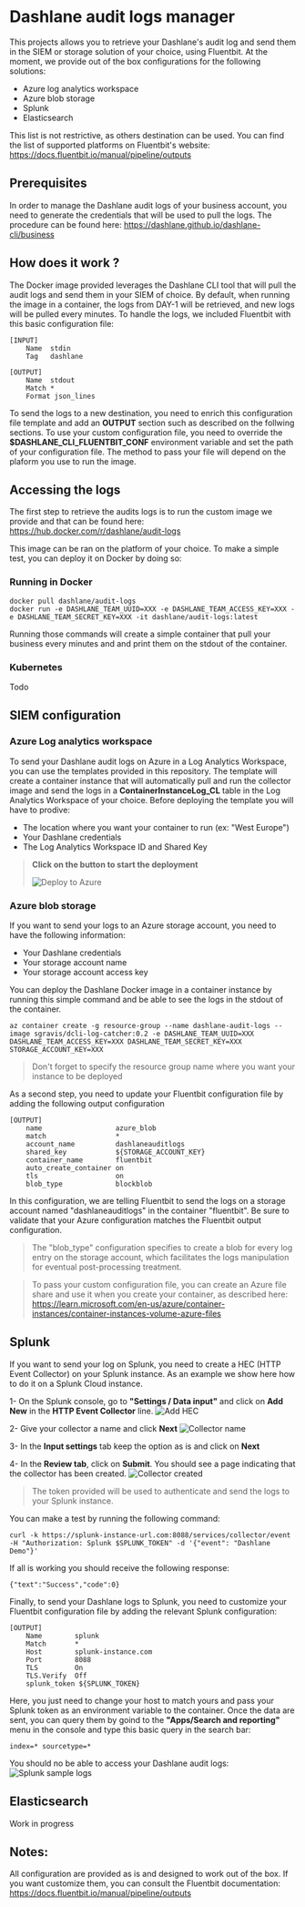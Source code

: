 # Dashlane audit logs manager

This projects allows you to retrieve your Dashlane's audit log and send them in the SIEM or storage solution of your choice, using Fluentbit. At the moment, we provide out of the box configurations for the following solutions:
* Azure log analytics workspace
* Azure blob storage
* Splunk
* Elasticsearch

This list is not restrictive, as others destination can be used. You can find the list of supported platforms on Fluentbit's website: https://docs.fluentbit.io/manual/pipeline/outputs

## Prerequisites

In order to manage the Dashlane audit logs of your business account, you need to generate the credentials that will be used to pull the logs. The procedure can be found here: https://dashlane.github.io/dashlane-cli/business

## How does it work ?

The Docker image provided leverages the Dashlane CLI tool that will pull the audit logs and send them in your SIEM of choice. By default, when running the image in a container, the logs from DAY-1 will be retrieved, and new logs will be pulled every minutes. To handle the logs, we included Fluentbit with this basic configuration file:

```
[INPUT]
    Name  stdin
    Tag   dashlane

[OUTPUT]
    Name  stdout
    Match *
    Format json_lines
```

To send the logs to a new destination, you need to enrich this configuration file template and add an **OUTPUT** section such as described on the follwing sections. To use your custom configuration file, you need to override the **$DASHLANE_CLI_FLUENTBIT_CONF** environment variable and set the path of your configuration file. The method to pass your file will depend on the plaform you use to run the image.

## Accessing the logs

The first step to retrieve the audits logs is to run the custom image we provide and that can be found here: https://hub.docker.com/r/dashlane/audit-logs

This image can be ran on the platform of your choice. To make a simple test, you can deploy it on Docker by doing so:

### Running in Docker

```
docker pull dashlane/audit-logs
docker run -e DASHLANE_TEAM_UUID=XXX -e DASHLANE_TEAM_ACCESS_KEY=XXX -e DASHLANE_TEAM_SECRET_KEY=XXX -it dashlane/audit-logs:latest
```
Running those commands will create a simple container that pull your business every minutes and and print them on the stdout of the container.


### Kubernetes

Todo


## SIEM configuration

### Azure Log analytics workspace

To send your Dashlane audit logs on Azure in a Log Analytics Workspace, you can use the templates provided in this repository. The template will create a container instance that will automatically pull and run the collector image and send the logs in a **ContainerInstanceLog_CL** table in the Log Analytics Workspace of your choice. Before deploying the template you will have to prodive:

- The location where you want your container to run (ex: "West Europe")
- Your Dashlane credentials
- The Log Analytics Workspace ID and Shared Key

>**Click on the button to start the deployment**
>
>![Deploy to Azure](https://aka.ms/deploytoazurebutton)


### Azure blob storage

If you want to send your logs to an Azure storage account, you need to have the following information:

- Your Dashlane credentials
- Your storage account name
- Your storage account access key

You can deploy the Dashlane Docker image in a container instance by running this simple command and be able to see the logs in the stdout of the container.
```
az container create -g resource-group --name dashlane-audit-logs --image sgravis/dcli-log-catcher:0.2 -e DASHLANE_TEAM_UUID=XXX  DASHLANE_TEAM_ACCESS_KEY=XXX DASHLANE_TEAM_SECRET_KEY=XXX STORAGE_ACCOUNT_KEY=XXX
```

> Don't forget to specify the resource group name where you want your instance to be deployed

As a second step, you need to update your Fluentbit configuration file by adding the following output configuration
```
[OUTPUT]
    name                  azure_blob
    match                 *
    account_name          dashlaneauditlogs
    shared_key            ${STORAGE_ACCOUNT_KEY}
    container_name        fluentbit
    auto_create_container on
    tls                   on
    blob_type             blockblob
```

In this configuration, we are telling Fluentbit to send the logs on a storage account named "dashlaneauditlogs" in the container "fluentbit". Be sure to validate that your Azure configuration matches the Fluentbit output configuration.

> The "blob_type" configuration specifies to create a blob for every log entry on the storage account, which facilitates the logs manipulation for eventual post-processing treatment.

> To pass your custom configuration file, you can create an Azure file share and use it when you create your container, as described here: https://learn.microsoft.com/en-us/azure/container-instances/container-instances-volume-azure-files


## Splunk
If you want to send your log on Splunk, you need to create a HEC (HTTP Event Collector) on your Splunk instance. As an example we show here how to do it on a Splunk Cloud instance.

1- On the Splunk console, go to **"Settings / Data input"** and click on **Add New** in the **HTTP Event Collector** line.
![Add HEC](documentation/images/image.png)

2- Give your collector a name and click **Next**
![Collector name](documentation/images/image-1.png)

3- In the **Input settings** tab keep the option as is and click on **Next**

4- In the **Review tab**, click on **Submit**. You should see a page indicating that the collector has been created.
![Collector created](documentation/images/image-3.png)

> The token provided will be used to authenticate and send the logs to your Splunk instance.

You can make a test by running the following command:

```
curl -k https://splunk-instance-url.com:8088/services/collector/event -H "Authorization: Splunk $SPLUNK_TOKEN" -d '{"event": "Dashlane Demo"}'
```

If all is working you should receive the following response:
```
{"text":"Success","code":0}
```

Finally, to send your Dashlane logs to Splunk, you need to customize your Fluentbit configuration file by adding the relevant Splunk configuration:

```
[OUTPUT]
    Name        splunk
    Match       *
    Host        splunk-instance.com
    Port        8088
    TLS         On
    TLS.Verify  Off
    splunk_token ${SPLUNK_TOKEN}
```

Here, you just need to change your host to match yours and pass your Splunk token as an environment variable to the container. 
Once the data are sent, you can query them by goind to the **"Apps/Search and reporting"** menu in the console and type this basic query in the search bar:

```
index=* sourcetype=*
```

You should no be able to access your Dashlane audit logs:
![Splunk sample logs](documentation/images/image-4.png)


## Elasticsearch
Work in progress



## Notes:
All configuration are provided as is and designed to work out of the box. If you want customize them, you can consult the Fluentbit documentation: https://docs.fluentbit.io/manual/pipeline/outputs